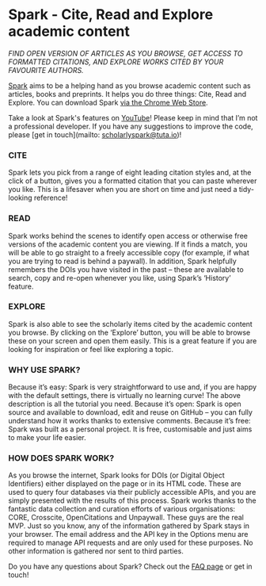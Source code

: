 # Spark - Cite, Read and Explore academic content

*FIND OPEN VERSION OF ARTICLES AS YOU BROWSE, GET ACCESS TO FORMATTED CITATIONS, AND EXPLORE WORKS CITED BY YOUR FAVOURITE AUTHORS.*

[Spark](https://chiarelliandrea.com/portfolio/spark-extension-open-access/) aims to be a helping hand as you browse academic content such as articles, books and preprints. It helps you do three things: Cite, Read and Explore. You can download Spark [via the Chrome Web Store](https://chrome.google.com/webstore/detail/spark/dfcldhbleocbnmbmnbgnljaeficpbkck).

Take a look at Spark's features on [YouTube](https://www.youtube.com/watch?v=gYBf8zm-hyQ)! Please keep in mind that I’m not a professional developer. If you have any suggestions to improve the code, please [get in touch](mailto: scholarlyspark@tuta.io)!

### CITE

Spark lets you pick from a range of eight leading citation styles and, at the click of a button, gives you a formatted citation that you can paste wherever you like. This is a lifesaver when you are short on time and just need a tidy-looking reference!

### READ

Spark works behind the scenes to identify open access or otherwise free versions of the academic content you are viewing. If it finds a match, you will be able to go straight to a freely accessible copy (for example, if what you are trying to read is behind a paywall). In addition, Spark helpfully remembers the DOIs you have visited in the past – these are available to search, copy and re-open whenever you like, using Spark’s ‘History’ feature.

### EXPLORE

Spark is also able to see the scholarly items cited by the academic content you browse. By clicking on the ‘Explore’ button, you will be able to browse these on your screen and open them easily. This is a great feature if you are looking for inspiration or feel like exploring a topic.

### WHY USE SPARK?

Because it’s easy: Spark is very straightforward to use and, if you are happy with the default settings, there is virtually no learning curve! The above description is all the tutorial you need.
Because it’s open: Spark is open source and available to download, edit and reuse on GitHub – you can fully understand how it works thanks to extensive comments.
Because it’s free: Spark was built as a personal project. It is free, customisable and just aims to make your life easier.

### HOW DOES SPARK WORK?

As you browse the internet, Spark looks for DOIs (or Digital Object Identifiers) either displayed on the page or in its HTML code. These are used to query four databases via their publicly accessible APIs, and you are simply presented with the results of this process. Spark works thanks to the fantastic data collection and curation efforts of various organisations: CORE, Crosscite, OpenCitations and Unpaywall. These guys are the real MVP.
Just so you know, any of the information gathered by Spark stays in your browser. The email address and the API key in the Options menu are required to manage API requests and are only used for these purposes. No other information is gathered nor sent to third parties.

Do you have any questions about Spark? Check out the [FAQ page](https://chiarelliandrea.com/2021/09/04/spark-frequently-asked-questions-faq/) or get in touch!
